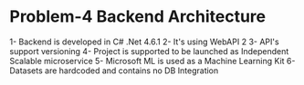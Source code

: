 # Problem-4 Backend Architecture
1- Backend is developed in C# .Net 4.6.1
2- It's using WebAPI 2
3- API's support versioning
4- Project is supported to be launched as Independent Scalable microservice
5- Microsoft ML is used as a Machine Learning Kit
6- Datasets are hardcoded and contains no DB Integration
